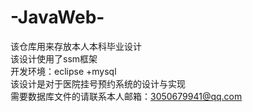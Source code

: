 # -JavaWeb- 
该仓库用来存放本人本科毕业设计                
该设计使用了ssm框架                         
开发环境：eclipse +mysql                         
该设计是对于医院挂号预约系统的设计与实现                  
需要数据库文件的请联系本人邮箱：3050679941@qq.com
